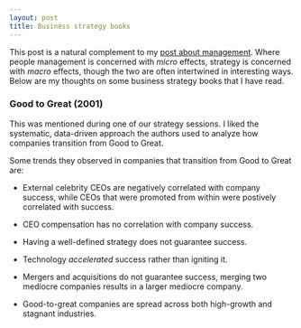 ```yaml
---
layout: post
title: Business strategy books
---
```


This post is a natural complement to my [post about management](https://ptvan.github.io/management-books-and-workshops/). Where people management is concerned with _micro_ effects, strategy is concerned with _macro_ effects, though the two are often intertwined in interesting ways. Below are my thoughts on some business strategy books that I have read.

### Good to Great (2001)

This was mentioned during one of our strategy sessions. I liked the systematic, data-driven approach the authors used to analyze how companies transition from Good to Great.

Some trends they observed in companies that transition from Good to Great are:

- External celebrity CEOs are negatively correlated with company success, while CEOs that were promoted from within were postively correlated with success.

- CEO compensation has no correlation with company success.

- Having a well-defined strategy does not guarantee success.

- Technology _accelerated_ success rather than igniting it.

- Mergers and acquisitions do not guarantee success, merging two mediocre companies results in a larger mediocre company.

- Good-to-great companies are spread across both high-growth and stagnant industries.